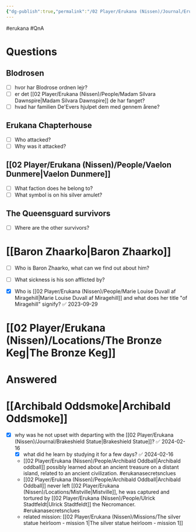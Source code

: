 ```yaml
---
{"dg-publish":true,"permalink":"/02 Player/Erukana (Nissen)/Journal/Erukana Quests and Questions.sync-conflict-20241119-185017-V66FTQD/"}
---
```


#erukana #QnA 

# Questions
## Blodrosen 
- [ ] hvor har Blodrose ordnen lejr?
- [ ] er det [[02 Player/Erukana (Nissen)/People/Madam Silvara Dawnspire\|Madam Silvara Dawnspire]]  de har fanget? 
- [ ] hvad har familien De'Evers hjulpet dem med gennem årene?
## Erukana Chapterhouse
- [ ] Who attacked?
- [ ] Why was it attacked?

## [[02 Player/Erukana (Nissen)/People/Vaelon Dunmere\|Vaelon Dunmere]] 
- [ ] What faction does he belong to?
- [ ] What symbol is on his silver amulet?

## The Queensguard survivors 
- [ ] Where are the other survivors?

# [[Baron Zhaarko\|Baron Zhaarko]] 
- [ ] Who is Baron Zhaarko, what can we find out about him?
- [ ] What sickness is his son afflicted by?
- [x] Who is [[02 Player/Erukana (Nissen)/People/Marie Louise Duvall af Miragehill\|Marie Louise Duvall af Miragehill]]  and what does her title "of Miragehill" signify? ✅ 2023-09-29


# [[02 Player/Erukana (Nissen)/Locations/The Bronze Keg\|The Bronze Keg]] 

# Answered
# [[Archibald Oddsmoke\|Archibald Oddsmoke]] 
- [x] why was he not upset with departing with the [[02 Player/Erukana (Nissen)/Journal/Brakeshield Statue\|Brakeshield Statue]]? ✅ 2024-02-16
	- [x] what did he learn by studying it for a few days? ✅ 2024-02-16
	- [[02 Player/Erukana (Nissen)/People/Archibald Oddball\|Archibald oddball]] possibly learned about an ancient treasure on a distant island, related to an ancient civilization. #erukanasecretsnclues 
	- [[02 Player/Erukana (Nissen)/People/Archibald Oddball\|Archibald Oddball]] never left [[02 Player/Erukana (Nissen)/Locations/Mistville\|Mistville]], he was captured and tortured by [[02 Player/Erukana (Nissen)/People/Ulrick Stadtfeldt\|Ulrick Stadtfeldt]] the Necromancer. #erukanasecretsnclues 
	- related mission: [[02 Player/Erukana (Nissen)/Missions/The silver statue heirloom - mission 1\|The silver statue heirloom - mission 1]] 